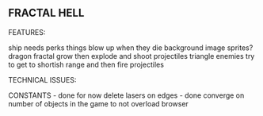 ## FRACTAL HELL ##

FEATURES:

ship needs perks
things blow up when they die
background image
sprites?
dragon fractal grow then explode and shoot projectiles
triangle enemies try to get to shortish range and then fire projectiles



TECHNICAL ISSUES:

CONSTANTS - done for now
delete lasers on edges - done
converge on number of objects in the game to not overload browser